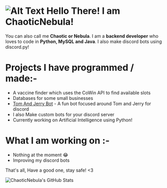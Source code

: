 # ![Alt Text](https://camo.githubusercontent.com/57cb6dfd67a65da0f5ede3adc658e6b30858864c8ed3858a3ced129865a476d9/68747470733a2f2f656d6f6a69732e736c61636b6d6f6a69732e636f6d2f656d6f6a69732f696d616765732f313537303231313632352f363631312f776176652d616e696d617465642e6769663f31353730323131363235) Hello There! I am ChaoticNebula!

You can also call me **Chaotic or Nebula**. I am a **backend developer** who loves to code in **Python, MySQL and Java**. I also make discord bots using discord.py!

# Projects I have programmed / made:-

* A vaccine finder which uses the CoWin API to find available slots
* Databases for some small businesses
* [Tom And Jerry Bot](https://top.gg/bot/804345383110836234) - A fun bot focused around Tom and Jerry for discord
* I also Make custom bots for your discord server
* Currently working on Artificial Intelligence using Python! 

# What I am working on :-

* Nothing at the moment 😂
* Improving my discord bots

That's all, Have a good one, stay safe! <3


![ChaoticNebula's GitHub Stats](https://github-readme-stats.vercel.app/api?username=ChaoticNebula5)

